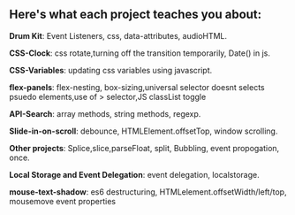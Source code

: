 ## Here's what each project teaches you about:


**Drum Kit**: Event Listeners, css, data-attributes, audioHTML.

**CSS-Clock**: css rotate,turning off the transition temporarily, Date() in js.

**CSS-Variables**: updating css variables using javascript.

**flex-panels**: flex-nesting, box-sizing,universal selector doesnt selects psuedo elements,use of > selector,JS classList toggle

**API-Search**: array methods, string methods, regexp.

**Slide-in-on-scroll**: debounce, HTMLElement.offsetTop, window scrolling.

**Other projects**: Splice,slice,parseFloat, split, Bubbling, event propogation, once.

**Local Storage and Event Delegation**: event delegation, localstorage.

**mouse-text-shadow**: es6 destructuring, HTMLelement.offsetWidth/left/top, mousemove event properties
